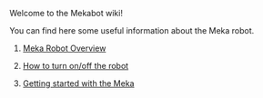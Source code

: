 Welcome to the Mekabot wiki!

You can find here some useful information about the Meka robot.

1. [Meka Robot Overview](Meka-robot-overview)

1. [How to turn on/off the robot](https://docs.google.com/drawings/d/1SVNaEhfThUyQvDMlg8TGZ6e2gySyyOBO-TSvhyAtW30)

2. [Getting started with the Meka](https://github.com/ahoarau/mekabot/wiki/Launch-the-robot,-demos)